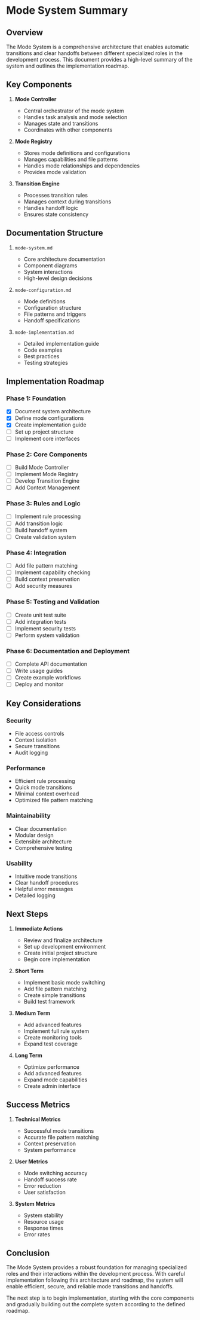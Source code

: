 # Mode System Summary

## Overview

The Mode System is a comprehensive architecture that enables automatic transitions and clear handoffs between different specialized roles in the development process. This document provides a high-level summary of the system and outlines the implementation roadmap.

## Key Components

1. **Mode Controller**
   - Central orchestrator of the mode system
   - Handles task analysis and mode selection
   - Manages state and transitions
   - Coordinates with other components

2. **Mode Registry**
   - Stores mode definitions and configurations
   - Manages capabilities and file patterns
   - Handles mode relationships and dependencies
   - Provides mode validation

3. **Transition Engine**
   - Processes transition rules
   - Manages context during transitions
   - Handles handoff logic
   - Ensures state consistency

## Documentation Structure

1. `mode-system.md`
   - Core architecture documentation
   - Component diagrams
   - System interactions
   - High-level design decisions

2. `mode-configuration.md`
   - Mode definitions
   - Configuration structure
   - File patterns and triggers
   - Handoff specifications

3. `mode-implementation.md`
   - Detailed implementation guide
   - Code examples
   - Best practices
   - Testing strategies

## Implementation Roadmap

### Phase 1: Foundation
- [x] Document system architecture
- [x] Define mode configurations
- [x] Create implementation guide
- [ ] Set up project structure
- [ ] Implement core interfaces

### Phase 2: Core Components
- [ ] Build Mode Controller
- [ ] Implement Mode Registry
- [ ] Develop Transition Engine
- [ ] Add Context Management

### Phase 3: Rules and Logic
- [ ] Implement rule processing
- [ ] Add transition logic
- [ ] Build handoff system
- [ ] Create validation system

### Phase 4: Integration
- [ ] Add file pattern matching
- [ ] Implement capability checking
- [ ] Build context preservation
- [ ] Add security measures

### Phase 5: Testing and Validation
- [ ] Create unit test suite
- [ ] Add integration tests
- [ ] Implement security tests
- [ ] Perform system validation

### Phase 6: Documentation and Deployment
- [ ] Complete API documentation
- [ ] Write usage guides
- [ ] Create example workflows
- [ ] Deploy and monitor

## Key Considerations

### Security
- File access controls
- Context isolation
- Secure transitions
- Audit logging

### Performance
- Efficient rule processing
- Quick mode transitions
- Minimal context overhead
- Optimized file pattern matching

### Maintainability
- Clear documentation
- Modular design
- Extensible architecture
- Comprehensive testing

### Usability
- Intuitive mode transitions
- Clear handoff procedures
- Helpful error messages
- Detailed logging

## Next Steps

1. **Immediate Actions**
   - Review and finalize architecture
   - Set up development environment
   - Create initial project structure
   - Begin core implementation

2. **Short Term**
   - Implement basic mode switching
   - Add file pattern matching
   - Create simple transitions
   - Build test framework

3. **Medium Term**
   - Add advanced features
   - Implement full rule system
   - Create monitoring tools
   - Expand test coverage

4. **Long Term**
   - Optimize performance
   - Add advanced features
   - Expand mode capabilities
   - Create admin interface

## Success Metrics

1. **Technical Metrics**
   - Successful mode transitions
   - Accurate file pattern matching
   - Context preservation
   - System performance

2. **User Metrics**
   - Mode switching accuracy
   - Handoff success rate
   - Error reduction
   - User satisfaction

3. **System Metrics**
   - System stability
   - Resource usage
   - Response times
   - Error rates

## Conclusion

The Mode System provides a robust foundation for managing specialized roles and their interactions within the development process. With careful implementation following this architecture and roadmap, the system will enable efficient, secure, and reliable mode transitions and handoffs.

The next step is to begin implementation, starting with the core components and gradually building out the complete system according to the defined roadmap.